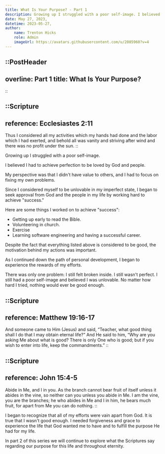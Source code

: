 ```yaml
---
title: What Is Your Purpose? - Part 1
description: Growing up I struggled with a poor self-image. I believed I had to achieve perfection to be loved by God and people. My perspective was that I didn't have value to others, and I had to focus on fixing my own problems.
date: May 27, 2023,
datetime: 2023-05-27,
author:
    name: Trenton Hicks
    role: Admin
    imageUrl: https://avatars.githubusercontent.com/u/2085960?v=4
---
```


::PostHeader
---
overline: Part 1
title: What Is Your Purpose?
---
::

::Scripture
---
reference: Ecclesiastes 2:11
---
Thus I considered all my activities which my hands had done and the labor which I had exerted, and behold all was vanity and striving after wind and there was no profit under the sun.
::

Growing up I struggled with a poor self-image.

I believed I had to achieve perfection to be loved by God and people.

My perspective was that I didn't have value to others, and I had to focus on fixing my own problems.

Since I considered myself to be unlovable in my imperfect state, I began to seek approval from God and the people in my life by working hard to achieve "success."

Here are some things I worked on to achieve "success":
- Getting up early to read the Bible.
- Volunteering in church.
- Exercise
- Learning software engineering and having a successful career.

Despite the fact that everything listed above is considered to be good, the motivation behind my actions was important.

As I continued down the path of personal development, I began to experience the rewards of my efforts.

There was only one problem: I still felt broken inside. I still wasn't perfect. I still had a poor self-image and believed I was unlovable. No matter how hard I tried, nothing would ever be good enough.

::Scripture
---
reference: Matthew 19:16-17
---
And someone came to Him (Jesus) and said, “Teacher, what good thing shall I do that I may obtain eternal life?” And He said to him, “Why are you asking Me about what is good? There is only One who is good; but if you wish to enter into life, keep the commandments.”
::

::Scripture
---
reference: John 15:4-5
---
Abide in Me, and I in you. As the branch cannot bear fruit of itself unless it abides in the vine, so neither can you unless you abide in Me. I am the vine, you are the branches; he who abides in Me and I in him, he bears much fruit, for apart from Me you can do nothing.
::

I began to recognize that all of my efforts were vain apart from God. It is true that I wasn't good enough. I needed forgiveness and grace to experience the life that God wanted me to have and to fulfill the purpose He had for my life.

In part 2 of this series we will continue to explore what the Scriptures say regarding our purpose for this life and throughout eternity.

